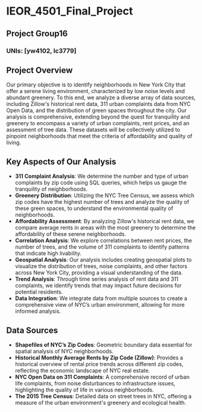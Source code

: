 # IEOR_4501_Final_Project
## Project Group16
### UNIs: [yw4102, lc3779]


## Project Overview
Our primary objective is to identify neighborhoods in New York City that offer a serene living environment, characterized by low noise levels and abundant greenery. To this end, we analyze a diverse array of data sources, including Zillow's historical rent data, 311 urban complaints data from NYC Open Data, and the distribution of green spaces throughout the city. Our analysis is comprehensive, extending beyond the quest for tranquility and greenery to encompass a variety of urban complaints, rent prices, and an assessment of tree data. These datasets will be collectively utilized to pinpoint neighborhoods that meet the criteria of affordability and quality of living.


## Key Aspects of Our Analysis
- **311 Complaint Analysis**: We determine the number and type of urban complaints by zip code using SQL queries, which helps us gauge the tranquility of neighborhoods.
- **Greenery Distribution**: Utilizing the NYC Tree Census, we assess which zip codes have the highest number of trees and analyze the quality of these green spaces, to understand the environmental quality of neighborhoods.
- **Affordability Assessment**: By analyzing Zillow's historical rent data, we compare average rents in areas with the most greenery to determine the affordability of these serene neighborhoods.
- **Correlation Analysis**: We explore correlations between rent prices, the number of trees, and the volume of 311 complaints to identify patterns that indicate high livability.
- **Geospatial Analysis**: Our analysis includes creating geospatial plots to visualize the distribution of trees, noise complaints, and other factors across New York City, providing a visual understanding of the data.
- **Trend Analysis**: Through time series analysis of rent data and 311 complaints, we identify trends that may impact future decisions for potential residents.
- **Data Integration**: We integrate data from multiple sources to create a comprehensive view of NYC’s urban environment, allowing for more informed analysis.

## Data Sources
- **Shapefiles of NYC’s Zip Codes**: Geometric boundary data essential for spatial analysis of NYC neighborhoods.
- **Historical Monthly Average Rents by Zip Code (Zillow)**: Provides a historical overview of rental price trends across different zip codes, reflecting the economic landscape of NYC real estate.
- **NYC Open Data on 311 Complaints**: A comprehensive record of urban life complaints, from noise disturbances to infrastructure issues, highlighting the quality of life in various neighborhoods.
- **The 2015 Tree Census**: Detailed data on street trees in NYC, offering a measure of the urban environment's greenery and ecological health.

